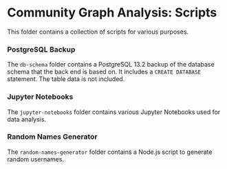 # Community Graph Analysis: Scripts

This folder contains a collection of scripts for various purposes.

### PostgreSQL Backup

The `db-schema` folder contains a PostgreSQL 13.2 backup of the database schema that the back end is based on. It includes a `CREATE DATABASE` statement. The table data is not included.

### Jupyter Notebooks

The `jupyter-notebooks` folder contains various Jupyter Notebooks used for data analysis.

### Random Names Generator

The `random-names-generator` folder contains a Node.js script to generate random usernames.